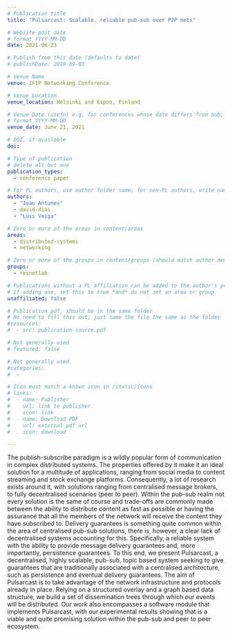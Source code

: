 ```yaml
---
# Publication title
title: "Pulsarcast: Scalable, reliable pub-sub over P2P nets"

# Website post date
# format YYYY-MM-DD
date: 2021-06-23

# Publish from this date (defaults to date)
# publishDate: 2019-09-03

# Venue Name
venue: IFIP Networking Conference

# Venue Location
venue_location: Helsinki and Espoo, Finland

# Venue Date (useful e.g. for conferences whose date differs from pub; defaults to date)
# format YYYY-MM-DD
venue_date: June 21, 2021

# DOI, if available
doi:

# Type of publication
# delete all but one
publication_types:
  - conference paper

# For PL authors, use author folder name; for non-PL authors, write name as in paper within ""
authors:
  - "Joao Antunes"
  - david-dias
  - "Luis Veiga"

# Zero or more of the areas in content/areas
areas:
  - distributed-systems
  - networking

# Zero or more of the groups in content/groups (should match author membership)
groups:
  - resnetlab

# Publications without a PL affiliation can be added to the author's profile without showing up elsewhere
# If adding one, set this to true *and* do not set an area or group
unaffiliated: false

# Publication pdf, should be in the same folder
# No need to fill this out; just name the file the same as the folder
#resources:
#  - src: publication-source.pdf

# Not generally used
# featured: false

# Not generally used
#categories:
#  -

# Icon must match a known icon in /static/icons
# links:
#  - name: Publisher
#    url: link to publisher
#    icon: link
#  - name: Download PDF
#    url: external pdf url
#    icon: download

---
```


The publish-subscribe paradigm is a wildly popular
form of communication in complex distributed systems. The properties 
offered by it make it an ideal solution for a multitude of
applications, ranging from social media to content streaming and
stock exchange platforms. Consequently, a lot of research exists
around it, with solutions ranging from centralised message brokers,
to fully decentralised scenarios (peer to peer).
Within the pub-sub realm not every solution is the same of course
and trade-offs are commonly made between the ability to distribute
content as fast as possible or having the assurance that all the
members of the network will receive the content they have subscribed
to. Delivery guarantees is something quite common within the area
of centralised pub-sub solutions, there is, however, a clear lack
of decentralised systems accounting for this. Specifically, a reliable
system with the ability to provide message delivery guarantees and,
more importantly, persistence guarantees. To this end, we present
Pulsarcast, a decentralised, highly scalable, pub-sub, topic based
system seeking to give guarantees that are traditionally associated
with a centralised architecture, such as persistence and eventual
delivery guarantees.
The aim of Pulsarcast is to take advantage of the network
infrastructure and protocols already in place. Relying on a structured
overlay and a graph based data structure, we build a set of
dissemination trees through which our events will be distributed.
Our work also encompasses a software module that implements
Pulsarcast, with our experimental results showing that is a viable
and quite promising solution within the pub-sub and peer to peer
ecosystem.
